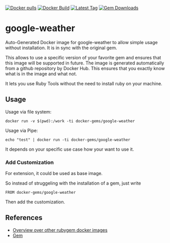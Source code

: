 [![Docker pulls](https://img.shields.io/docker/pulls/rubygem/google-weather.svg)](https://hub.docker.com/r/rubygem/google-weather/)
[![Docker Build](https://img.shields.io/docker/automated/rubygem/google-weather.svg)](https://hub.docker.com/r/rubygem/google-weather/)
[![Latest Tag](https://img.shields.io/github/tag/docker-rubygem/google-weather.svg)](https://hub.docker.com/r/rubygem/google-weather/)
[![Gem Downloads](https://img.shields.io/gem/dt/google-weather.svg)](https://rubygems.org/gems/google-weather/)
# google-weather

Auto-Generated Docker image for google-weather to allow simple usage without installation.
It is in sync with the original gem.

This allows to use a specific version of your favorite gem and ensures that this image will be supported in future.
The image is generated automatically from a github repository by Docker Hub.
This ensures that you exactly know what is in the image and what not.

It lets you use Ruby Tools without the need to install ruby on your machine.

## Usage

Usage via file system:

`docker run -v $(pwd):/work -ti docker-gems/google-weather`

Usage via Pipe:

`echo "test" | docker run -ti docker-gems/google-weather`

It depends on your specific use case how your want to use it.

### Add Customization

For extension, it could be used as base image.

So instead of struggeling with the installation of a gem, just write

`FROM docker-gems/google-weather`

Then add the customization.

## References

 - [Overview over other rubygem docker images](https://github.com/thinkbot/docker-rubygem)
 - [Gem](https://rubygems.org/gems/google-weather/)
